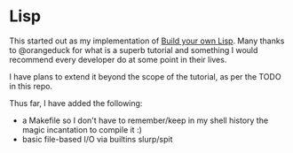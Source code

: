 # Lisp

This started out as my implementation of [Build your own Lisp](http://www.buildyourownlisp.com/). Many thanks to @orangeduck for what is a superb tutorial and something
I would recommend every developer do at some point in their lives.

I have plans to extend it beyond the scope of the tutorial, as per the TODO in this repo.

Thus far, I have added the following:
 - a Makefile so I don't have to remember/keep in my shell history the magic incantation to compile it :)
 - basic file-based I/O via builtins slurp/spit
